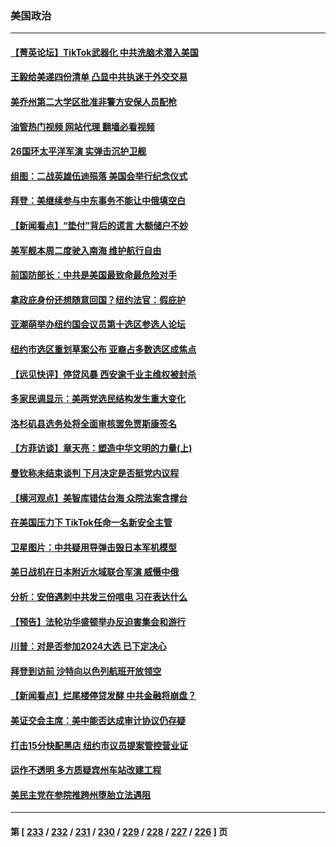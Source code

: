 ### 美国政治
---
#### [【菁英论坛】TikTok武器化 中共洗脑术潜入美国](../../pages/ncid1078159/n13782413.md?07171245) 
#### [王毅给美递四份清单 凸显中共执迷于外交交易](../../pages/ncid1078159/n13782364.md?07171245) 
#### [美乔州第二大学区批准非警方安保人员配枪](../../pages/ncid1078159/n13782424.md?07171245) 
#### [油管热门视频 网站代理 翻墙必看视频](http://209.222.30.114:81/youtube.html?07171245)
#### [26国环太平洋军演 实弹击沉护卫舰](../../pages/ncid1078159/n13782416.md?07171245) 
#### [组图：二战英雄伍迪殒落 美国会举行纪念仪式](../../pages/ncid1078159/n13782187.md?07171245) 
#### [拜登：美继续参与中东事务不能让中俄填空白](../../pages/ncid1078159/n13782254.md?07171245) 
#### [【新闻看点】“垫付”背后的谎言 大额储户不妙](../../pages/ncid1078159/n13781917.md?07171245) 
#### [美军舰本周二度驶入南海 维护航行自由](../../pages/ncid1078159/n13782091.md?07171245) 
#### [前国防部长：中共是美国最致命最危险对手](../../pages/ncid1078159/n13781920.md?07171245) 
#### [拿政庇身份还想随意回国？纽约法官：假庇护](../../pages/ncid1078159/n13782064.md?07171245) 
#### [亚潮萌举办纽约国会议员第十选区参选人论坛](../../pages/ncid1078159/n13782066.md?07171245) 
#### [纽约市选区重划草案公布 亚裔占多数选区成焦点](../../pages/ncid1078159/n13782032.md?07171245) 
#### [【远见快评】停贷风暴 西安逾千业主维权被封杀](../../pages/ncid1078159/n13781905.md?07171245) 
#### [多家民调显示：美两党选民结构发生重大变化](../../pages/ncid1078159/n13781919.md?07171245) 
#### [洛杉矶县选务处将全面审核罢免贾斯康签名](../../pages/ncid1078159/n13781963.md?07171245) 
#### [【方菲访谈】章天亮：塑造中华文明的力量(上)](../../pages/ncid1078159/n13781683.md?07171245) 
#### [曼钦称未结束谈判 下月决定是否挺党内议程](../../pages/ncid1078159/n13781805.md?07171245) 
#### [【横河观点】美智库错估台海 众院法案含撑台](../../pages/ncid1078159/n13781902.md?07171245) 
#### [在美国压力下 TikTok任命一名新安全主管](../../pages/ncid1078159/n13781857.md?07171245) 
#### [卫星图片：中共疑用导弹击毁日本军机模型](../../pages/ncid1078159/n13781733.md?07171245) 
#### [美日战机在日本附近水域联合军演 威慑中俄](../../pages/ncid1078159/n13781581.md?07171245) 
#### [分析：安倍遇刺中共发三份唁电 习在表达什么](../../pages/ncid1078159/n13781014.md?07171245) 
#### [【预告】法轮功华盛顿举办反迫害集会和游行](../../pages/ncid1078159/n13781661.md?07171245) 
#### [川普：对是否参加2024大选 已下定决心](../../pages/ncid1078159/n13781497.md?07171245) 
#### [拜登到访前 沙特向以色列航班开放领空](../../pages/ncid1078159/n13781440.md?07171245) 
#### [【新闻看点】烂尾楼停贷发酵 中共金融将崩盘？](../../pages/ncid1078159/n13781224.md?07171245) 
#### [美证交会主席：美中能否达成审计协议仍存疑](../../pages/ncid1078159/n13781244.md?07171245) 
#### [打击15分快配黑店 纽约市议员提案管控营业证](../../pages/ncid1078159/n13781312.md?07171245) 
#### [运作不透明 多方质疑宾州车站改建工程](../../pages/ncid1078159/n13781309.md?07171245) 
#### [美民主党在参院推跨州堕胎立法遇阻](../../pages/ncid1078159/n13781192.md?07171245) 

---
#### 第 [ [233](./233.md?07171245) / [232](./232.md?07171245) / [231](./231.md?07171245) / [230](./230.md?07171245) / [229](./229.md?07171245) / [228](./228.md?07171245) / [227](./227.md?07171245) / [226](./226.md?07171245) ] 页
